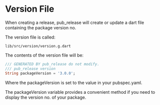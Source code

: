 # Version File

When creating a release, pub\_release will create or update a dart file containing the package version no.

The version file is called:

```text
lib/src/version/version.g.dart
```

The contents of the version file will be:

```dart
/// GENERATED BY pub_release do not modify.
/// pub_release version
String packageVersion = '3.0.0';

```

Where the packageVersion is set to the value in your pubspec.yaml.

The packageVersion variable provides a convenient method if you need to display the version no. of your package.

